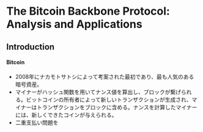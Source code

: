 
# The Bitcoin Backbone Protocol: Analysis and Applications

## Introduction

#### Bitcoin

* 2008年にナカモトサトシによって考案された最初であり、最も人気のある暗号資産。
* マイナーがハッシュ関数を用いてナンス値を算出し、ブロックが繋げられる。ビットコインの所有者によって新しいトランザクションが生成され、マイナーはトランザクションをブロックに含める。ナンスを計算したマイナーには、新しくできたコインが与えられる。
* 二重支払い問題を








